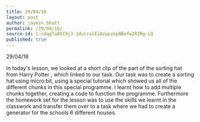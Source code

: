 ```yaml
---
title: 29/04/16
layout: post
author: jaymin.bhatt
permalink: /29/04/16/
source-id: 1-cdqgTa8OI9jJ-1ducralEiAzppzepNBofw2R2Rg-LQ
published: true
---
```

29/04/16

In today's lesson, we looked at a short clip of the part of the sorting hat from Harry Potter , which linked to our task. Our task was to create a sorting hat using micro:bit, using a special tutorial which showed us all of the different chunks in this special programme. I learnt how to add multiple chunks together, creating a code to function the programme. Furthermore the homework set for the lesson was to use the skills we learnt in the classwork and transfer them over to a task where we had to create a generator for the schools 6 different houses.

